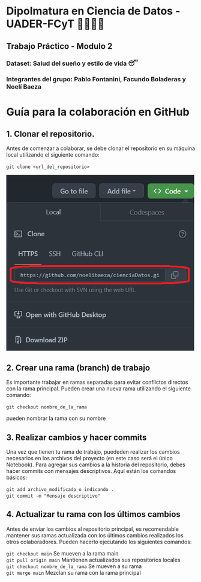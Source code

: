 # Dipolmatura en Ciencia de Datos - UADER-FCyT 👩‍💻👨‍💻
## Trabajo Práctico - Modulo 2 
### Dataset: Salud del sueño y estilo de vida 😴
### Integrantes del grupo: Pablo Fontanini, Facundo Boladeras y Noelí Baeza

# Guía para la colaboración en GitHub 
## 1. Clonar el repositorio.

Antes de comenzar a colaborar, se debe clonar el repositorio en su máquina local utilizando el siguiente comando:

`git clone <url_del_repositorio>`

![](./image/colonar.png)

## 2. Crear una rama (branch) de trabajo
Es importante trabajar en ramas separadas para evitar conflictos directos con la rama principal. Pueden crear una nueva rama utilizando el siguiente comando:

`git checkout nombre_de_la_rama` <br>

pueden nombrar la rama con su nombre

## 3. Realizar cambios y hacer commits
Una vez que tienen tu rama de trabajo, puededen realizar los cambios necesarios en los archivos del proyecto (en este caso será el único Notebook). Para agregar sus cambios a la historia del repositorio, debes hacer commits con mensajes descriptivos. Aquí están los comandos básicos:

`git add archivo_modificado o indicando .` <br>
`git commit -m "Mensaje descriptivo"`

## 4. Actualizar tu rama con los últimos cambios
Antes de enviar los cambios al repositorio principal, es recomendable mantener sus ramas actualizada con los últimos cambios realizados los otros colaboradores. Pueden hacerlo ejecutando los siguientes comandos:

`git checkout main` Se mueven a la rama main  <br>
`git pull origin main` Mantienen actualizados sus repositorios locales <br>
`git checkout nombre_de_la_rama` Se mueven a su rama <br>
`git merge main` Mezclan su rama con la rama principal <br>





